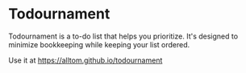 Todournament
============

Todournament is a to-do list that helps you prioritize. It's designed to minimize bookkeeping while keeping your list ordered.

Use it at https://alltom.github.io/todournament
